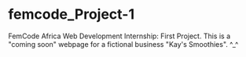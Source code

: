 # femcode_Project-1
FemCode Africa Web Development Internship: First Project. This is a "coming soon" webpage for a fictional business "Kay's Smoothies". ^_^
